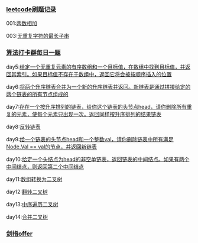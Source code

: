 ### [leetcode刷题记录](leetcode)

001:[两数相加](leetcode/0001.two-nums/twosums.go)

003:[无重复字符的最长子串](leetcode/0003.longest-substring-without-repeating-characters/solution.go)

### [算法打卡群每日一题](day)

day5:[给定一个无重复元素的有序数组和一个目标值，在数组中找到目标值，并返回其索引。如果目标值不存在于数组中，返回它将会被按顺序插入的位置](day/005.go)

day6:[将两个升序链表合并为一个新的升序链表并返回。新链表是通过拼接给定的两个链表的所有节点组成的](day/006.go)

day7:[存在一个按升序排列的链表，给你这个链表的头节点head，请你删除所有重复的元素，使每个元素只出现一次。返回同样按升序排列的结果链表](day/007.go)

day8:[反转链表](list/reverse.go)

day9:[给一个链表的头节点head和一个整数val，请你删除链表中所有满足Node.Val == val的节点，并返回新链表](day/009.go)

day10:[给定一个头结点为head的非空单链表，返回链表的中间结点。如果有两个中间结点，则返回第二个中间结点](day/010.go)

day11:[数组转换为二叉树](day/011.go)

day12:[翻转二叉树](day/012.go)

day13:[中序遍历二叉树](day/013.go)

day14:[合并二叉树](day/014.go)
### [剑指offer](offer)